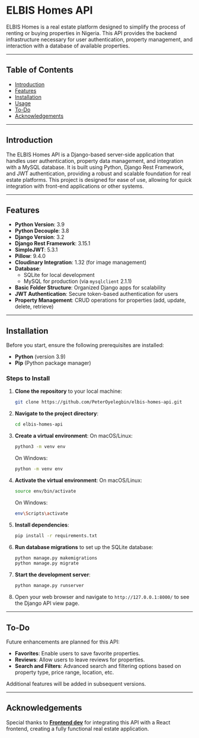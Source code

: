 # ELBIS Homes API
ELBIS Homes is a real estate platform designed to simplify the process of renting or buying properties in Nigeria. This API provides the backend infrastructure necessary for user authentication, property management, and interaction with a database of available properties.

---

## Table of Contents
* [Introduction](#introduction)
* [Features](#features)
* [Installation](#installation)
* [Usage](#usage)
* [To-Do](#to-do)
* [Acknowledgements](#acknowledgements)

---

## Introduction
The ELBIS Homes API is a Django-based server-side application that handles user authentication, property data management, and integration with a MySQL database. It is built using Python, Django Rest Framework, and JWT authentication, providing a robust and scalable foundation for real estate platforms. This project is designed for ease of use, allowing for quick integration with front-end applications or other systems.

---

## Features
- **Python Version**: 3.9
- **Python Decouple**: 3.8
- **Django Version**: 3.2
- **Django Rest Framework**: 3.15.1
- **SimpleJWT**: 5.3.1
- **Pillow**: 9.4.0
- **Cloudinary Integration**: 1.32 (for image management)
- **Database**: 
  - SQLite for local development
  - MySQL for production (via `mysqlclient` 2.1.1)
- **Basic Folder Structure**: Organized Django apps for scalability
- **JWT Authentication**: Secure token-based authentication for users
- **Property Management**: CRUD operations for properties (add, update, delete, retrieve)

---

## Installation
Before you start, ensure the following prerequisites are installed:
- **Python** (version 3.9)
- **Pip** (Python package manager)
  
### Steps to Install
1. **Clone the repository** to your local machine:
    ```bash
    git clone https://github.com/PeterOyelegbin/elbis-homes-api.git
    ```

2. **Navigate to the project directory**:
    ```bash
    cd elbis-homes-api
    ```

3. **Create a virtual environment**:
    On macOS/Linux:
    ```bash
    python3 -m venv env
    ```
    On Windows:
    ```bash
    python -m venv env
    ```

4. **Activate the virtual environment**:
    On macOS/Linux:
    ```bash
    source env/bin/activate
    ```
    On Windows:
    ```bash
    env\Scripts\activate
    ```

5. **Install dependencies**:
    ```bash
    pip install -r requirements.txt
    ```

6. **Run database migrations** to set up the SQLite database:
    ```bash
    python manage.py makemigrations
    python manage.py migrate
    ```

7. **Start the development server**:
    ```bash
    python manage.py runserver
    ```

8. Open your web browser and navigate to `http://127.0.0.1:8000/` to see the Django API view page.

---

## To-Do
Future enhancements are planned for this API:
- **Favorites**: Enable users to save favorite properties.
- **Reviews**: Allow users to leave reviews for properties.
- **Search and Filters**: Advanced search and filtering options based on property type, price range, location, etc.

Additional features will be added in subsequent versions.

---

## Acknowledgements
Special thanks to **[Frontend dev](https://philipoyelegbin.github.io)** for integrating this API with a React frontend, creating a fully functional real estate application.
